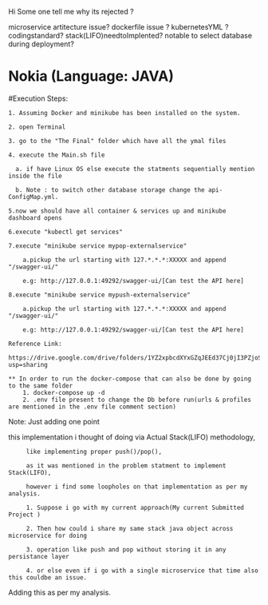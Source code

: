 

Hi 
Some one tell me why its rejected ?

microservice artitecture issue? 
dockerfile issue ? 
kubernetesYML ?
codingstandard? 
stack(LIFO)needtoImplented?
notable to select database during deployment?


# Nokia (Language: JAVA)
  #Execution Steps: 
  
    1. Assuming Docker and minikube has been installed on the system.
   
    2. open Terminal 
   
    3. go to the "The Final" folder which have all the ymal files
   
    4. execute the Main.sh file
      
      a. if have Linux OS else execute the statments sequentially mention inside the file
      
      b. Note : to switch other database storage change the api-ConfigMap.yml.
   
    5.now we should have all container & services up and minikube dashboard opens
   
    6.execute "kubectl get services"
   
    7.execute "minikube service mypop-externalservice"
        
        a.pickup the url starting with 127.*.*.*:XXXXX and append "/swagger-ui/"
        
        e.g: http://127.0.0.1:49292/swagger-ui/[Can test the API here]
       
    8.execute "minikube service mypush-externalservice"
        
        a.pickup the url starting with 127.*.*.*:XXXXX and append "/swagger-ui/"
        
        e.g: http://127.0.0.1:49292/swagger-ui/[Can test the API here]
        
    Reference Link:
    
    https://drive.google.com/drive/folders/1YZ2xpbcdXYxGZqJEEd37Cj0jI3PZjoSw?usp=sharing
    
    ** In order to run the docker-compose that can also be done by going to the same folder 
        1. docker-compose up -d
        2. .env file present to change the Db before run(urls & profiles are mentioned in the .env file comment section)
    
    
   Note: Just adding one point 
   
   this implementation i thought of doing via Actual Stack(LIFO) methodology, 
         
         like implementing proper push()/pop(),
         
         as it was mentioned in the problem statment to implement Stack(LIFO),
         
         however i find some loopholes on that implementation as per my analysis.
         
         1. Suppose i go with my current approach(My current Submitted Project )
         
         2. Then how could i share my same stack java object across microservice for doing 
         
         3. operation like push and pop without storing it in any persistance layer
         
         4. or else even if i go with a single microservice that time also this couldbe an issue.

  Adding this as per my analysis.
 
